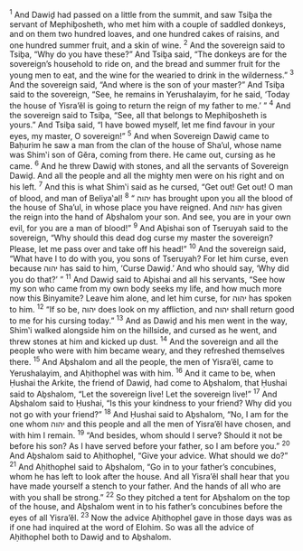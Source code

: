 <sup>1</sup> And Dawiḏ had passed on a little from the summit, and saw Tsiḇa the servant of Mephiḇosheth, who met him with a couple of saddled donkeys, and on them two hundred loaves, and one hundred cakes of raisins, and one hundred summer fruit, and a skin of wine.
<sup>2</sup> And the sovereign said to Tsiḇa, “Why do you have these?” And Tsiḇa said, “The donkeys are for the sovereign’s household to ride on, and the bread and summer fruit for the young men to eat, and the wine for the wearied to drink in the wilderness.”
<sup>3</sup> And the sovereign said, “And where is the son of your master?” And Tsiḇa said to the sovereign, “See, he remains in Yerushalayim, for he said, ‘Today the house of Yisra’ĕl is going to return the reign of my father to me.’ ”
<sup>4</sup> And the sovereign said to Tsiḇa, “See, all that belongs to Mephiḇosheth is yours.” And Tsiḇa said, “I have bowed myself, let me find favour in your eyes, my master, O sovereign!”
<sup>5</sup> And when Sovereign Dawiḏ came to Baḥurim he saw a man from the clan of the house of Sha’ul, whose name was Shim‛i son of Gĕra, coming from there. He came out, cursing as he came.
<sup>6</sup> And he threw Dawiḏ with stones, and all the servants of Sovereign Dawiḏ. And all the people and all the mighty men were on his right and on his left.
<sup>7</sup> And this is what Shim‛i said as he cursed, “Get out! Get out! O man of blood, and man of Beliya‛al!
<sup>8</sup> “ יהוה has brought upon you all the blood of the house of Sha’ul, in whose place you have reigned. And יהוה has given the reign into the hand of Aḇshalom your son. And see, you are in your own evil, for you are a man of blood!”
<sup>9</sup> And Aḇishai son of Tseruyah said to the sovereign, “Why should this dead dog curse my master the sovereign? Please, let me pass over and take off his head!”
<sup>10</sup> And the sovereign said, “What have I to do with you, you sons of Tseruyah? For let him curse, even because יהוה has said to him, ‘Curse Dawiḏ.’ And who should say, ‘Why did you do that?’ ”
<sup>11</sup> And Dawiḏ said to Aḇishai and all his servants, “See how my son who came from my own body seeks my life, and how much more now this Binyamite? Leave him alone, and let him curse, for יהוה has spoken to him.
<sup>12</sup> “If so be, יהוה does look on my affliction, and יהוה shall return good to me for his cursing today.”
<sup>13</sup> And as Dawiḏ and his men went in the way, Shim‛i walked alongside him on the hillside, and cursed as he went, and threw stones at him and kicked up dust.
<sup>14</sup> And the sovereign and all the people who were with him became weary, and they refreshed themselves there.
<sup>15</sup> And Aḇshalom and all the people, the men of Yisra’ĕl, came to Yerushalayim, and Aḥithophel was with him.
<sup>16</sup> And it came to be, when Ḥushai the Arkite, the friend of Dawiḏ, had come to Aḇshalom, that Ḥushai said to Aḇshalom, “Let the sovereign live! Let the sovereign live!”
<sup>17</sup> And Aḇshalom said to Ḥushai, “Is this your kindness to your friend? Why did you not go with your friend?”
<sup>18</sup> And Ḥushai said to Aḇshalom, “No, I am for the one whom יהוה and this people and all the men of Yisra’ĕl have chosen, and with him I remain.
<sup>19</sup> “And besides, whom should I serve? Should it not be before his son? As I have served before your father, so I am before you.”
<sup>20</sup> And Aḇshalom said to Aḥithophel, “Give your advice. What should we do?”
<sup>21</sup> And Aḥithophel said to Aḇshalom, “Go in to your father’s concubines, whom he has left to look after the house. And all Yisra’ĕl shall hear that you have made yourself a stench to your father. And the hands of all who are with you shall be strong.”
<sup>22</sup> So they pitched a tent for Aḇshalom on the top of the house, and Aḇshalom went in to his father’s concubines before the eyes of all Yisra’ĕl.
<sup>23</sup> Now the advice Aḥithophel gave in those days was as if one had inquired at the word of Elohim. So was all the advice of Aḥithophel both to Dawiḏ and to Aḇshalom.
